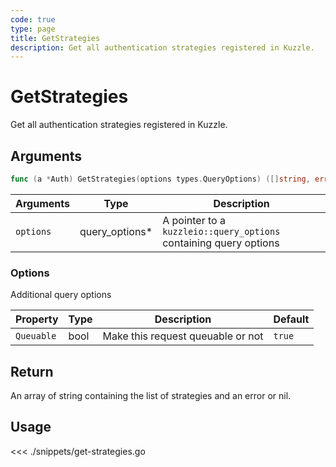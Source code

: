 ```yaml
---
code: true
type: page
title: GetStrategies
description: Get all authentication strategies registered in Kuzzle.
---
```


# GetStrategies

Get all authentication strategies registered in Kuzzle.

## Arguments

```go
func (a *Auth) GetStrategies(options types.QueryOptions) ([]string, error)
```

| Arguments | Type            | Description                                                       |
| --------- | --------------- | ----------------------------------------------------------------- |
| `options` | query_options\* | A pointer to a `kuzzleio::query_options` containing query options |

### **Options**

Additional query options

| Property   | Type | Description                       | Default |
| ---------- | ---- | --------------------------------- | ------- |
| `Queuable` | bool | Make this request queuable or not | `true`  |

## Return

An array of string containing the list of strategies and an error or nil.

## Usage

<<< ./snippets/get-strategies.go
